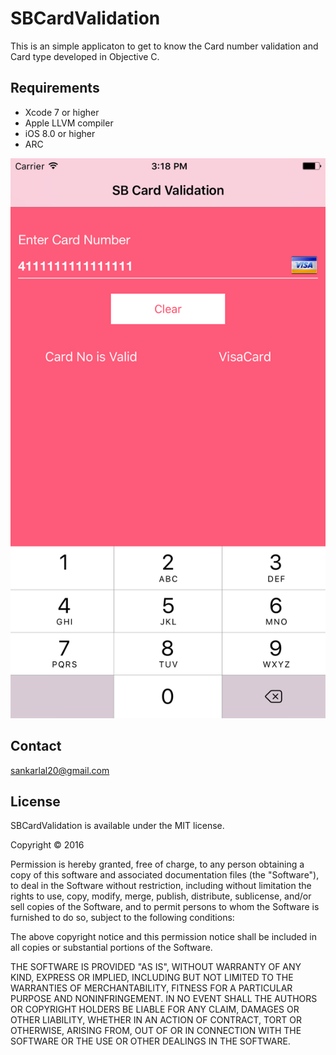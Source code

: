 # SBCardValidation
  This is an simple applicaton to get to know the Card number validation and Card type developed in Objective C.
  
## Requirements
* Xcode 7 or higher
* Apple LLVM compiler
* iOS 8.0 or higher
* ARC

<img src="https://raw.githubusercontent.com/sankarlal/SBCardValidation/master/Screen%20Shot/Screen.png" alt="SBCardValidation Screenshot" />

## Contact
sankarlal20@gmail.com

## License

SBCardValidation is available under the MIT license.

Copyright © 2016

Permission is hereby granted, free of charge, to any person obtaining a copy of this software and associated documentation files (the "Software"), to deal in the Software without restriction, including without limitation the rights to use, copy, modify, merge, publish, distribute, sublicense, and/or sell copies of the Software, and to permit persons to whom the Software is furnished to do so, subject to the following conditions:

The above copyright notice and this permission notice shall be included in all copies or substantial portions of the Software.

THE SOFTWARE IS PROVIDED "AS IS", WITHOUT WARRANTY OF ANY KIND, EXPRESS OR IMPLIED, INCLUDING BUT NOT LIMITED TO THE WARRANTIES OF MERCHANTABILITY, FITNESS FOR A PARTICULAR PURPOSE AND NONINFRINGEMENT. IN NO EVENT SHALL THE AUTHORS OR COPYRIGHT HOLDERS BE LIABLE FOR ANY CLAIM, DAMAGES OR OTHER LIABILITY, WHETHER IN AN ACTION OF CONTRACT, TORT OR OTHERWISE, ARISING FROM, OUT OF OR IN CONNECTION WITH THE SOFTWARE OR THE USE OR OTHER DEALINGS IN THE SOFTWARE.
